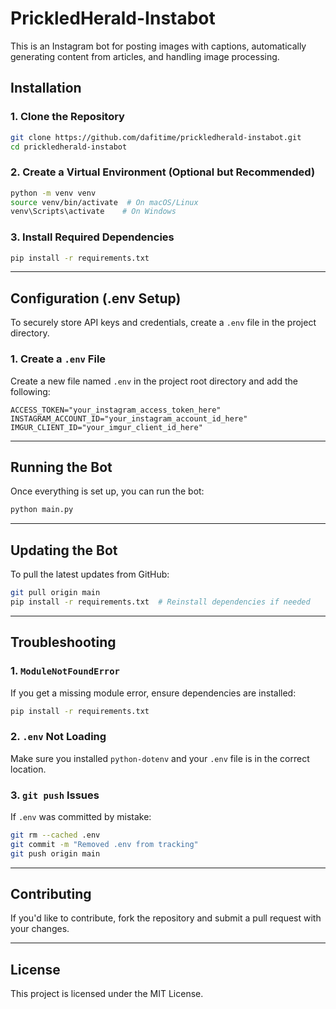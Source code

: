 # PrickledHerald-Instabot

This is an Instagram bot for posting images with captions, automatically generating content from articles, and handling image processing.

## Installation

### **1. Clone the Repository**
```bash
git clone https://github.com/dafitime/prickledherald-instabot.git
cd prickledherald-instabot
```

### **2. Create a Virtual Environment (Optional but Recommended)**
```bash
python -m venv venv
source venv/bin/activate  # On macOS/Linux
venv\Scripts\activate    # On Windows
```

### **3. Install Required Dependencies**
```bash
pip install -r requirements.txt
```

---

## Configuration (.env Setup)
To securely store API keys and credentials, create a `.env` file in the project directory.

### **1. Create a `.env` File**
Create a new file named `.env` in the project root directory and add the following:

```
ACCESS_TOKEN="your_instagram_access_token_here"
INSTAGRAM_ACCOUNT_ID="your_instagram_account_id_here"
IMGUR_CLIENT_ID="your_imgur_client_id_here"
```


---

## Running the Bot
Once everything is set up, you can run the bot:
```bash
python main.py
```

---

## Updating the Bot
To pull the latest updates from GitHub:
```bash
git pull origin main
pip install -r requirements.txt  # Reinstall dependencies if needed
```

---

## Troubleshooting
### **1. `ModuleNotFoundError`**
If you get a missing module error, ensure dependencies are installed:
```bash
pip install -r requirements.txt
```

### **2. `.env` Not Loading**
Make sure you installed `python-dotenv` and your `.env` file is in the correct location.

### **3. `git push` Issues**
If `.env` was committed by mistake:
```bash
git rm --cached .env
git commit -m "Removed .env from tracking"
git push origin main
```

---

## Contributing
If you'd like to contribute, fork the repository and submit a pull request with your changes.

---

## License
This project is licensed under the MIT License.

